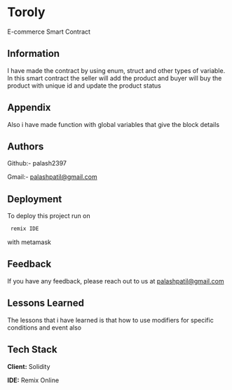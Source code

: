 
# Toroly 

E-commerce Smart Contract


## Information

I have made the contract by using enum, struct and other types of variable. In this smart contract the seller will add the product and buyer will buy the product with unique id and update the product status



## Appendix

Also i have made function with global variables that give the block details


## Authors

Github:- palash2397

Gmail:- palashpatil@gmail.com




## Deployment

To deploy this project run on


```bash
 remix IDE
```
with metamask

## Feedback

If you have any feedback, please reach out to us at palashpatil@gmail.com


## Lessons Learned

The lessons that i have learned is that how to use modifiers for specific conditions and event also


## Tech Stack

**Client:** Solidity

**IDE:** Remix Online

